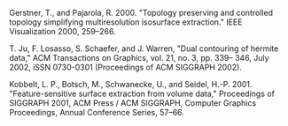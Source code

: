 Gerstner, T., and Pajarola, R. 2000.
"Topology preserving and controlled topology simplifying multiresolution isosurface extraction."
IEEE Visualization 2000, 259–266.

T. Ju, F. Losasso, S. Schaefer, and J. Warren,
"Dual contouring of hermite data,"
ACM Transactions on Graphics, vol. 21, no. 3, pp. 339– 346,
July 2002, iSSN 0730-0301 (Proceedings of ACM SIGGRAPH 2002).

Kobbelt, L. P., Botsch, M., Schwanecke, U., and Seidel, H.-P. 2001.
"Feature-sensitive surface extraction from volume data,"
Proceedings of SIGGRAPH 2001, ACM Press / ACM SIGGRAPH,
Computer Graphics Proceedings, Annual Conference Series, 57–66.
